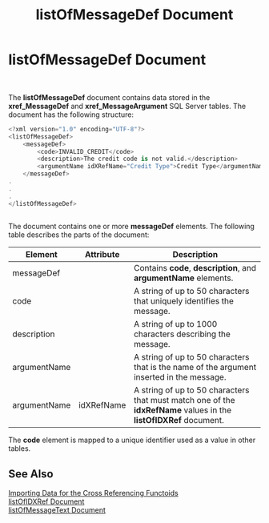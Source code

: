 ﻿---
title: listOfMessageDef Document
TOCTitle: listOfMessageDef Document
ms:assetid: 0f2787cf-7294-4f13-9b72-fef76f91a335
ms:mtpsurl: https://msdn.microsoft.com/library/Aa547391(v=BTS.80)
ms:contentKeyID: 51526254
ms.date: 08/30/2017
mtps_version: v=BTS.80
---

# listOfMessageDef Document

 

The **listOfMessageDef** document contains data stored in the **xref\_MessageDef** and **xref\_MessageArgument** SQL Server tables. The document has the following structure:

```C#
<?xml version="1.0" encoding="UTF-8"?>  
<listOfMessageDef>  
    <messageDef>  
        <code>INVALID_CREDIT</code>  
        <description>The credit code is not valid.</description>  
        <argumentName idXRefName="Credit Type">Credit Type</argumentName>  
    </messageDef>  
.  
.  
.  
</listOfMessageDef>  
  
```

The document contains one or more **messageDef** elements. The following table describes the parts of the document:

<table>
<thead>
<tr class="header">
<th>Element</th>
<th>Attribute</th>
<th>Description</th>
</tr>
</thead>
<tbody>
<tr class="odd">
<td>messageDef</td>
<td></td>
<td>Contains <strong>code</strong>, <strong>description</strong>, and <strong>argumentName</strong> elements.</td>
</tr>
<tr class="even">
<td>code</td>
<td></td>
<td>A string of up to 50 characters that uniquely identifies the message.</td>
</tr>
<tr class="odd">
<td>description</td>
<td></td>
<td>A string of up to 1000 characters describing the message.</td>
</tr>
<tr class="even">
<td>argumentName</td>
<td></td>
<td>A string of up to 50 characters that is the name of the argument inserted in the message.</td>
</tr>
<tr class="odd">
<td>argumentName</td>
<td>idXRefName</td>
<td>A string of up to 50 characters that must match one of the <strong>idxRefName</strong> values in the <strong>listOfIDXRef</strong> document.</td>
</tr>
</tbody>
</table>


The **code** element is mapped to a unique identifier used as a value in other tables.

## See Also

[Importing Data for the Cross Referencing Functoids](importing-data-for-the-cross-referencing-functoids.md)  
[listOfIDXRef Document](listofidxref-document.md)  
[listOfMessageText Document](listofmessagetext-document.md)


